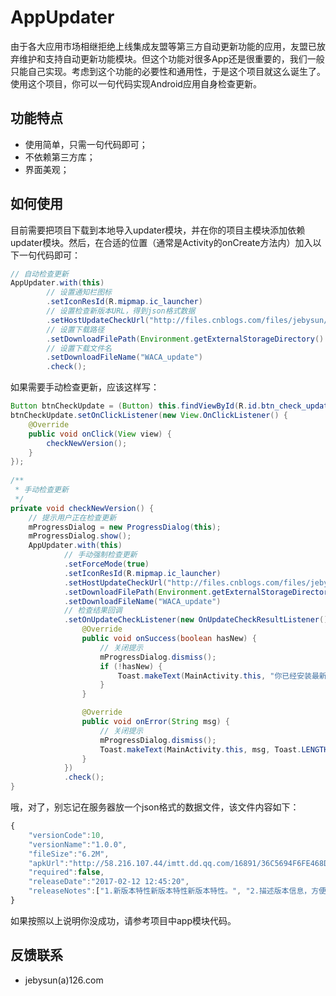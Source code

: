 # AppUpdater
由于各大应用市场相继拒绝上线集成友盟等第三方自动更新功能的应用，友盟已放弃维护和支持自动更新功能模块。但这个功能对很多App还是很重要的，我们一般只能自己实现。考虑到这个功能的必要性和通用性，于是这个项目就这么诞生了。使用这个项目，你可以一句代码实现Android应用自身检查更新。

## 功能特点
* 使用简单，只需一句代码即可；
* 不依赖第三方库；
* 界面美观；

## 如何使用
目前需要把项目下载到本地导入updater模块，并在你的项目主模块添加依赖updater模块。然后，在合适的位置（通常是Activity的onCreate方法内）加入以下一句代码即可：
```java
// 自动检查更新
AppUpdater.with(this)
		// 设置通知栏图标
		.setIconResId(R.mipmap.ic_launcher)
		// 设置检查新版本URL，得到json格式数据
		.setHostUpdateCheckUrl("http://files.cnblogs.com/files/jebysun/app_version_default.js")
		// 设置下载路径
		.setDownloadFilePath(Environment.getExternalStorageDirectory().getAbsolutePath() + File.separator + "Download")
		// 设置下载文件名
		.setDownloadFileName("WACA_update")
		.check();
```

如果需要手动检查更新，应该这样写：
```java
Button btnCheckUpdate = (Button) this.findViewById(R.id.btn_check_update);
btnCheckUpdate.setOnClickListener(new View.OnClickListener() {
	@Override
	public void onClick(View view) {
		checkNewVersion();
	}
});
	
/**
 * 手动检查更新
 */
private void checkNewVersion() {
	// 提示用户正在检查更新
	mProgressDialog = new ProgressDialog(this);
	mProgressDialog.show();
	AppUpdater.with(this)
			// 手动强制检查更新
			.setForceMode(true)
			.setIconResId(R.mipmap.ic_launcher)
			.setHostUpdateCheckUrl("http://files.cnblogs.com/files/jebysun/app_version_default.js")
			.setDownloadFilePath(Environment.getExternalStorageDirectory().getAbsolutePath() + File.separator + "Download")
			.setDownloadFileName("WACA_update")
			// 检查结果回调
			.setOnUpdateCheckListener(new OnUpdateCheckResultListener() {
				@Override
				public void onSuccess(boolean hasNew) {
					// 关闭提示
					mProgressDialog.dismiss();
					if (!hasNew) {
						Toast.makeText(MainActivity.this, "你已经安装最新版本", Toast.LENGTH_SHORT).show();
					}
				}

				@Override
				public void onError(String msg) {
					// 关闭提示
					mProgressDialog.dismiss();
					Toast.makeText(MainActivity.this, msg, Toast.LENGTH_SHORT).show();
				}
			})
			.check();
}
```

哦，对了，别忘记在服务器放一个json格式的数据文件，该文件内容如下：
```javascript
{
	"versionCode":10,
	"versionName":"1.0.0",
	"fileSize":"6.2M",
	"apkUrl":"http://58.216.107.44/imtt.dd.qq.com/16891/36C5694F6FE468D788FFFC65166547BE.apk?mkey=58a403869c7c4c41&f=858&c=0&fsname=com.qiyi.video_8.1_80830.apk&csr=4d5s&p=.apk",
	"required":false,
	"releaseDate":"2017-02-12 12:45:20",
	"releaseNotes":["1.新版本特性新版本特性新版本特性。", "2.描述版本信息，方便用户选择是否便用户选择是否下载。", "3.性能优化和BUG修复。"]
}
```

如果按照以上说明你没成功，请参考项目中app模块代码。

## 反馈联系
* jebysun(a)126.com
